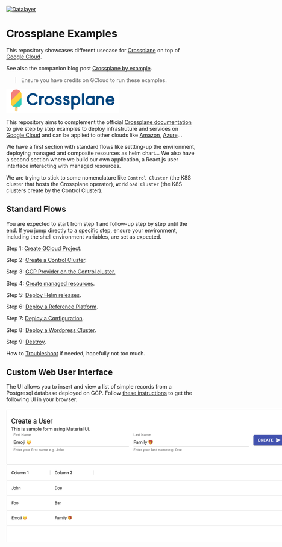 [![Datalayer](https://raw.githubusercontent.com/datalayer/datalayer/main/res/logo/datalayer-25.svg?sanitize=true)](https://datalayer.io)

# Crossplane Examples

This repository showcases different usecase for [Crossplane](https://crossplane.io) on top of [Google Cloud](https://cloud.google.com).

See also the companion blog post [Crossplane by example](https://blog.datalayer.io/2021/05/16/crossplane-by-example).

> Ensure you have credits on GCloud to run these examples.

<div style="max-width: 300px">
  <img src="./res/crossplane.svg" />
</div>

This repository aims to complement the official [Crossplane documentation](https://crossplane.io/docs) to give step by step examples to deploy infrastruture and services on [Google Cloud](https://cloud.google.com) and can be applied to other clouds like [Amazon](https://aws.amazon.com), [Azure](https://azure.microsoft.com)...

We have a first section with standard flows like settting-up the environment, deploying managed and composite resources as helm chart... We also have a second section where we build our own application, a React.js user interface interacting with managed resources.

We are trying to stick to some nomenclature like `Control Cluster` (the K8S cluster that hosts the Crossplane operator), `Workload Cluster` (the K8S clusters create by the Control Cluster).

## Standard Flows

You are expected to start from step 1 and follow-up step by step until the end. If you jump directly to a specific step, ensure your environment, including the shell environment variables, are set as expected.

Step 1: [Create GCloud Project](./docs/01-gcloud-project.md).

Step 2: [Create a Control Cluster](./docs/02-control-cluster.md).

Step 3: [GCP Provider on the Control cluster.](./docs/03-gcp-provider.md)

Step 4: [Create managed resources](./docs/04-managed.md).

Step 5: [Deploy Helm releases](./docs/05-helm.md).

Step 6: [Deploy a Reference Platform](./docs/07-ref-platform.md).

Step 7: [Deploy a Configuration](./docs/06-configuration.md).

Step 8: [Deploy a Wordpress Cluster](./docs/08-wordpress-cluster.md).

Step 9: [Destroy](./docs/09-destroy.md).

How to [Troubleshoot](./docs/10-troubleshoot.md) if needed, hopefully not too much.

## Custom Web User Interface

The UI allows you to insert and view a list of simple records from a Postgresql database deployed on GCP. Follow [these instructions](./docs/custom-ui.md) to get the following UI in your browser.

<img src="./res/users.png" style="max-width: 800px"/>
